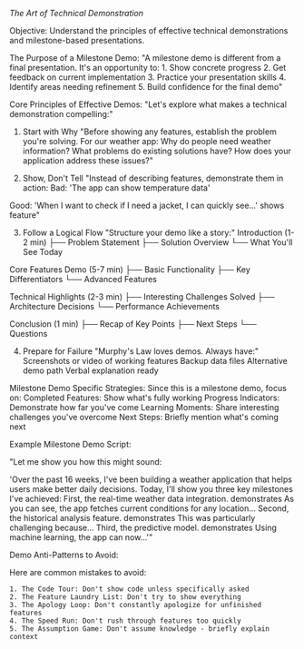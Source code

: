 *The Art of Technical Demonstration*

Objective: Understand the principles of effective technical demonstrations and milestone-based presentations.

The Purpose of a Milestone Demo:
"A milestone demo is different from a final presentation. It's an opportunity to:
    1. Show concrete progress
    2. Get feedback on current implementation
    3. Practice your presentation skills
    4. Identify areas needing refinement
    5. Build confidence for the final demo"


Core Principles of Effective Demos:
"Let's explore what makes a technical demonstration compelling:"

1. Start with Why "Before showing any features, establish the problem you're solving. For our weather app:
Why do people need weather information?
What problems do existing solutions have?
How does your application address these issues?"

2. Show, Don't Tell "Instead of describing features, demonstrate them in action:
Bad: 'The app can show temperature data'

Good: 'When I want to check if I need a jacket, I can quickly see...' shows feature"

3. Follow a Logical Flow "Structure your demo like a story:"
Introduction (1-2 min)
├── Problem Statement
├── Solution Overview
└── What You'll See Today

Core Features Demo (5-7 min)
├── Basic Functionality
├── Key Differentiators
└── Advanced Features

Technical Highlights (2-3 min)
├── Interesting Challenges Solved
├── Architecture Decisions
└── Performance Achievements

Conclusion (1 min)
├── Recap of Key Points
├── Next Steps
└── Questions

4. Prepare for Failure "Murphy's Law loves demos. Always have:"
    Screenshots or video of working features
    Backup data files
    Alternative demo path
    Verbal explanation ready

Milestone Demo Specific Strategies:
Since this is a milestone demo, focus on:
    Completed Features: Show what's fully working
    Progress Indicators: Demonstrate how far you've come
    Learning Moments: Share interesting challenges you've overcome
    Next Steps: Briefly mention what's coming next


Example Milestone Demo Script:

"Let me show you how this might sound:

'Over the past 16 weeks, I've been building a weather application that helps users make better daily decisions. Today, I'll show you three key milestones I've achieved:
First, the real-time weather data integration. demonstrates As you can see, the app fetches current conditions for any location...
Second, the historical analysis feature. demonstrates This was particularly challenging because...
Third, the predictive model. demonstrates Using machine learning, the app can now...'"

Demo Anti-Patterns to Avoid:

Here are common mistakes to avoid:

    1. The Code Tour: Don't show code unless specifically asked
    2. The Feature Laundry List: Don't try to show everything
    3. The Apology Loop: Don't constantly apologize for unfinished features
    4. The Speed Run: Don't rush through features too quickly
    5. The Assumption Game: Don't assume knowledge - briefly explain context
